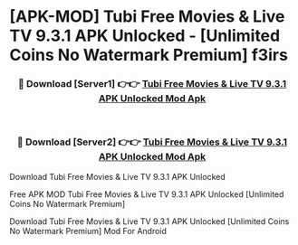 # [APK-MOD] Tubi  Free Movies & Live TV 9.3.1 APK Unlocked - [Unlimited Coins No Watermark Premium] f3irs



<div align="center">
<h3>🔴 Download [Server1] 👉👉 <a href="https://momento.my/?title=Tubi__Free_Movies_&_Live_TV_9.3.1_APK_Unlocked">Tubi  Free Movies & Live TV 9.3.1 APK Unlocked Mod Apk</a></h3><br>

<h3>🔴 Download [Server2] 👉👉 <a href="https://momento.my/?title=Tubi__Free_Movies_&_Live_TV_9.3.1_APK_Unlocked">Tubi  Free Movies & Live TV 9.3.1 APK Unlocked Mod Apk</a></h3>
</div>



Download Tubi  Free Movies & Live TV 9.3.1 APK Unlocked 

Free APK MOD Tubi  Free Movies & Live TV 9.3.1 APK Unlocked [Unlimited Coins No Watermark Premium]

Download Tubi  Free Movies & Live TV 9.3.1 APK Unlocked [Unlimited Coins No Watermark Premium] Mod For Android
